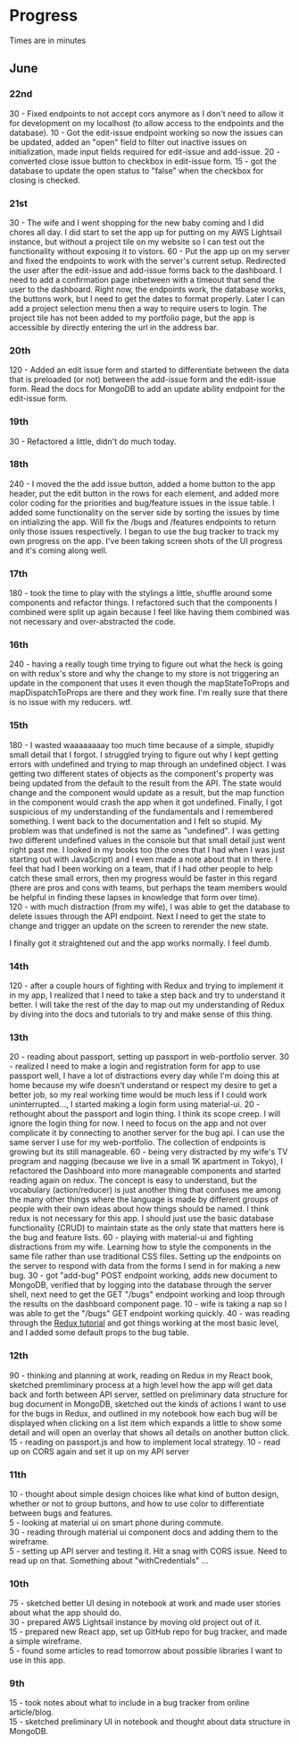 # Progress
Times are in minutes

## June

### 22nd
30 - Fixed endpoints to not accept cors anymore as I don't need to allow it for development on my localhost (to allow access to the endpoints and the database).
10 - Got the edit-issue endpoint working so now the issues can be updated, added an "open" field to filter out inactive issues on initialization, made input fields required for edit-issue and add-issue.
20 - converted close issue button to checkbox in edit-issue form.
15 - got the database to update the open status to "false" when the checkbox for closing is checked.


### 21st
30 - The wife and I went shopping for the new baby coming and I did chores all day. I did start to set the app up for putting on my AWS Lightsail instance, but without a project tile on my website so I can test out the functionality without exposing it to vistors.
60 - Put the app up on my server and fixed the endpoints to work with the server's current setup. Redirected the user after the edit-issue and add-issue forms back to the dashboard. I need to add a confirmation page inbetween with a timeout that send the user to the dashboard. Right now, the endpoints work, the database works, the buttons work, but I need to get the dates to format properly. Later I can add a project selection menu then a way to require users to login. The project tile has not been added to my portfolio page, but the app is accessible by directly entering the url in the address bar.


### 20th
120 - Added an edit issue form and started to differentiate between the data that is preloaded (or not) between the add-issue form and the edit-issue form. Read the docs for MongoDB to add an update ability endpoint for the edit-issue form.

### 19th
30 - Refactored a little, didn't do much today.

### 18th
240 - I moved the the add issue button, added a home button to the app header, put the edit button in the rows for each element, and added more color coding for the priorities and bug/feature issues in the issue table. I added some functionality on the server side by sorting the issues by time on intializing the app. Will fix the /bugs and /features endpoints to return only those issues respectively. I began to use the bug tracker to track my own progress on the app. I've been taking screen shots of the UI progress and it's coming along well.

### 17th
180 - took the time to play with the stylings a little, shuffle around some components and refactor things. I refactored such that the components I combined were split up again because I feel like having them combined was not necessary and over-abstracted the code.

### 16th
240 - having a really tough time trying to figure out what the heck is going on with redux's store and why the change to my store is not triggering an update in the component that uses it even though the mapStateToProps and mapDispatchToProps are there and they work fine. I'm really sure that there is no issue with my reducers. wtf.

### 15th
180 - I wasted waaaaaaaay too much time because of a simple, stupidly small detail that I forgot. I struggled trying to figure out why I kept getting errors with undefined and trying to map through an undefined object. I was getting two different states of objects as the component's property was being updated from the default to the result from the API. The state would change and the component would update as a result, but the map function in the component would crash the app when it got undefined. Finally, I got suspicious of my understanding of the fundamentals and I remembered something. I went back to the documentation and I felt so stupid. My problem was that undefined is not the same as "undefined". I was getting two different undefined values in the console but that small detail just went right past me. I looked in my books too (the ones that I had when I was just starting out with JavaScript) and I even made a note about that in there. I feel that had I been working on a team, that if I had other people to help catch these small errors, then my progress would be faster in this regard (there are pros and cons with teams, but perhaps the team members would be helpful in finding these lapses in knowledge that form over time).  
120 - with much distraction (from my wife), I was able to get the database to delete issues through the API endpoint. Next I need to get the state to change and trigger an update on the screen to rerender the new state.

I finally got it straightened out and the app works normally. I feel dumb.

### 14th
120 - after a couple hours of fighting with Redux and trying to implement it in my app, I realized that I need to take a step back and try to understand it better. I will take the rest of the day to map out my understanding of Redux by diving into the docs and tutorials to try and make sense of this thing.

### 13th 
20 - reading about passport, setting up passport in web-portfolio server.
30 - realized I need to make a login and registration form for app to use passport well, I have a lot of distractions every day while I'm doing this at home because my wife doesn't understand or respect my desire to get a better job, so my real working time would be much less if I could work uninterrupted..., I started making a login form using material-ui.
20 - rethought about the passport and login thing. I think its scope creep. I will ignore the login thing for now. I need to focus on the app and not over complicate it by connecting to another server for the bug api. I can use the same server I use for my web-portfolio. The collection of endpoints is growing but its still manageable.
60 - being very distracted by my wife's TV program and nagging (because we live in a small 1K apartment in Tokyo), I refactored the Dashboard into more manageable components and started reading again on redux. The concept is easy to understand, but the vocabulary (action/reducer) is just another thing that confuses me among the many other things where the language is made by different groups of people with their own ideas about how things should be named. I think redux is not necessary for this app. I should just use the basic database functionality (CRUD) to maintain state as the only state that matters here is the bug and feature lists.
60 - playing with material-ui and fighting distractions from my wife. Learning how to style the components in the same file rather than use traditional CSS files. Setting up the endpoints on the server to respond with data from the forms I send in for making a new bug.
30 - got "add-bug" POST endpoint working, adds new document to MongoDB, verified that by logging into the database through the server shell, next need to get the GET "/bugs" endpoint working and loop through the results on the dashboard component page.
10 - wife is taking a nap so I was able to get the "/bugs" GET endpoint working quickly.
40 - was reading through the [Redux tutorial](https://redux.js.org/basics/basic-tutorial) and got things working at the most basic level, and I added some default props to the bug table.

### 12th
90 - thinking and planning at work, reading on Redux in my React book, sketched premliminary process at a high level how the app will get data back and forth between API server, settled on preliminary data structure for bug document in MongoDB, sketched out the kinds of actions I want to use for the bugs in Redux, and outlined in my notebook how each bug will be displayed when clicking on a list item which expands a little to show some detail and will open an overlay that shows all details on another button click.
15 - reading on passport.js and how to implement local strategy.
10 - read up on CORS again and set it up on my API server

### 11th
10 - thought about simple design choices like what kind of button design, whether or not to group buttons, and how to use color to differentiate between bugs and features.  
5 - looking at material ui on smart phone during commute.  
30 - reading through material ui component docs and adding them to the wireframe.  
5 - setting up API server and testing it. Hit a snag with CORS issue. Need to read up on that. Something about "withCredentials" ...   

### 10th
75 - sketched better UI desing in notebook at work and made user stories about what the app should do.  
30 - prepared AWS Lightsail instance by moving old project out of it.  
15 - prepared new React app, set up GitHub repo for bug tracker, and made a simple wireframe.  
5 - found some articles to read tomorrow about possible libraries I want to use in this app.  

### 9th
15 - took notes about what to include in a bug tracker from online article/blog.  
15 - sketched preliminary UI in notebook and thought about data structure in MongoDB.  
